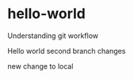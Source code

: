 # hello-world
Understanding git workflow

Hello world 
second branch 
changes 


new change to local